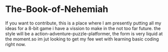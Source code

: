 # The-Book-of-Nehemiah
If you want to contribute, this is a place where I am presently putting all my ideas for a 8-bit game i have a vission to make in the not too far future.
the style will be a action-adventure-puzzle-platformer, the form is very liquid at the moment.so im jut looking to get my fee wet with learning basic coding right now.
